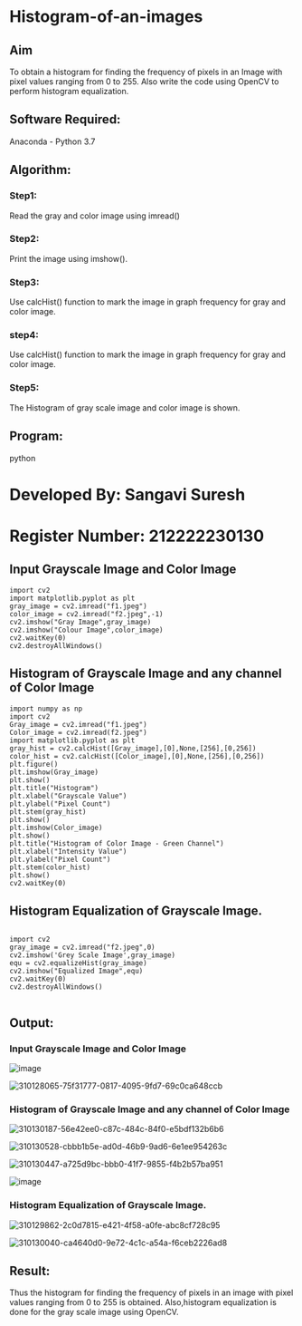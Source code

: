 # Histogram-of-an-images
## Aim
To obtain a histogram for finding the frequency of pixels in an Image with pixel values ranging from 0 to 255. Also write the code using OpenCV to perform histogram equalization.

## Software Required:
Anaconda - Python 3.7

## Algorithm:
### Step1:
Read the gray and color image using imread()

### Step2:
Print the image using imshow().



### Step3:
Use calcHist() function to mark the image in graph frequency for gray and color image.

### step4:
Use calcHist() function to mark the image in graph frequency for gray and color image.

### Step5:
The Histogram of gray scale image and color image is shown.


## Program:
python
# Developed By: Sangavi Suresh
# Register Number: 212222230130

## Input Grayscale Image and Color Image
```
import cv2
import matplotlib.pyplot as plt
gray_image = cv2.imread("f1.jpeg")
color_image = cv2.imread("f2.jpeg",-1)
cv2.imshow("Gray Image",gray_image)
cv2.imshow("Colour Image",color_image)
cv2.waitKey(0)
cv2.destroyAllWindows()
```
## Histogram of Grayscale Image and any channel of Color Image
```
import numpy as np
import cv2
Gray_image = cv2.imread("f1.jpeg")
Color_image = cv2.imread(f2.jpeg")
import matplotlib.pyplot as plt
gray_hist = cv2.calcHist([Gray_image],[0],None,[256],[0,256])
color_hist = cv2.calcHist([Color_image],[0],None,[256],[0,256])
plt.figure()
plt.imshow(Gray_image)
plt.show()
plt.title("Histogram")
plt.xlabel("Grayscale Value")
plt.ylabel("Pixel Count")
plt.stem(gray_hist)
plt.show()
plt.imshow(Color_image)
plt.show()
plt.title("Histogram of Color Image - Green Channel")
plt.xlabel("Intensity Value")
plt.ylabel("Pixel Count")
plt.stem(color_hist)
plt.show()
cv2.waitKey(0)
```
## Histogram Equalization of Grayscale Image.
```

import cv2
gray_image = cv2.imread("f2.jpeg",0)
cv2.imshow('Grey Scale Image',gray_image)
equ = cv2.equalizeHist(gray_image)
cv2.imshow("Equalized Image",equ)
cv2.waitKey(0)
cv2.destroyAllWindows()


```


## Output:
### Input Grayscale Image and Color Image

![image](https://github.com/Sangavi-suresh/Histogram-of-an-images/assets/118541861/92af3048-ceb5-4d10-9bf8-82d281a9c2b6)

![310128065-75f31777-0817-4095-9fd7-69c0ca648ccb](https://github.com/Sangavi-suresh/Histogram-of-an-images/assets/118541861/fef5d97a-5ef6-4f63-bf39-d992aaeae026)

### Histogram of Grayscale Image and any channel of Color Image

![310130187-56e42ee0-c87c-484c-84f0-e5bdf132b6b6](https://github.com/Sangavi-suresh/Histogram-of-an-images/assets/118541861/8409f9c4-fc55-4049-8bfd-9327bc1ffa78)

![310130528-cbbb1b5e-ad0d-46b9-9ad6-6e1ee954263c](https://github.com/Sangavi-suresh/Histogram-of-an-images/assets/118541861/8f366c96-9f77-4615-aeb0-348e6a70df80)

![310130447-a725d9bc-bbb0-41f7-9855-f4b2b57ba951](https://github.com/Sangavi-suresh/Histogram-of-an-images/assets/118541861/b36e5ce5-3006-418d-867b-ad928ebbc5e1)

![image](https://github.com/Sangavi-suresh/Histogram-of-an-images/assets/118541861/54f29636-e70e-4c1a-8fde-a6d8bc7e9ce0)


### Histogram Equalization of Grayscale Image.

![310129862-2c0d7815-e421-4f58-a0fe-abc8cf728c95](https://github.com/Sangavi-suresh/Histogram-of-an-images/assets/118541861/ee1effb1-b113-4baf-a9ef-da8244889cbe)

![310130040-ca4640d0-9e72-4c1c-a54a-f6ceb2226ad8](https://github.com/Sangavi-suresh/Histogram-of-an-images/assets/118541861/8b330dfa-6ab4-412b-8e1c-290cadfbb565)


## Result: 
Thus the histogram for finding the frequency of pixels in an image with pixel values ranging from 0 to 255 is obtained. Also,histogram equalization is done for the gray scale image using OpenCV.
